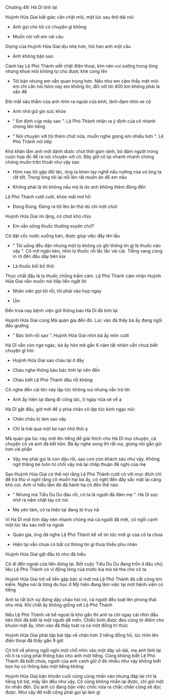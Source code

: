 




Chương 49: Hà Dĩ tỉnh lại

Huỳnh Hứa Giai bất giác cắn chặt môi, một lúc sau thở dài nói:

- Anh gọi cho tôi có chuyện gì không

- Muốn nói với em vài câu

Giọng của Huỳnh Hứa Giai dịu nhẹ hơn, hỏi han anh một câu

- Anh không bận sao

Cánh tay Lệ Phó Thành siết chặt điện thoại, kìm nén vui sướng trong lòng nhưng khoé môi không tự chủ được khẽ cong lên

- Tôi bận nhưng em vẫn quan trọng hơn. Nếu như em cảm thấy mệt mỏi em chỉ cần nói hôm nay em không ổn, đối với tôi 400 km không phải là vấn đề

Đôi mắt sâu thẳm của anh nhìn ra ngoài cửa kính, lãnh đạm nhìn xe cộ

- Anh nhớ giữ gìn sức khỏe

- " Em định cúp máy sao ". Lệ Phó Thành nhận ra ý định của cô nhanh chóng lên tiếng

- " Nói chuyện với tôi thêm chút nữa, muốn nghe giọng em nhiều hơn ". Lệ Phó Thành nói tiếp


Khó khăn lắm anh mới dành được chút thời gian rảnh, bỏ đám người trong cuộc họp đó để ra nói chuyện với cô. Bây giờ cô lại nhanh nhanh chóng chóng muốn trốn thoát như vậy sao

- Hôm nay tôi gặp đối tác, ông ta khen tay nghề nấu nướng của vợ ông ta rất tốt. Trong lòng tôi lại nổi lên rất muốn ăn đồ em nấu

- Không phải là tôi không nấu mà là do anh không thèm động đến

Lệ Phó Thành cười cười, khóe mắt mơ hồ:

- Đúng Đúng. Đáng ra tôi lên ăn thử dù chỉ một chút

Huỳnh Hứa Giai im lặng, có chút khó chịu

- Em vẫn uống thuốc thường xuyên chứ?

Cô đặt cốc nước xuống bàn, được giúp việc đẩy lên lầu

- " Tôi uống đều đặn nhưng một lọ không có ghi thông tin gì là thuốc nào vậy ". Cô mở ngăn kéo, nhìn lọ thuốc rồi lắc lắc vài cái. Tiếng vang cũng in rõ đến đầu dây bên kia

- Là thuốc bồi bổ thôi

Thực chất đấy là lọ thuốc chống trầm cảm. Lệ Phó Thành cảm nhận Huỳnh Hứa Giai vẫn muốn nói tiếp liền ngắt lời

- Nhân viên gọi tôi rồi, tôi phải vào họp ngay

- Ừm

Đến trưa nay bệnh viện gửi thông báo Hà Dĩ đã tỉnh lại

Huỳnh Hứa Giai cùng Mã quản gia đến đó. Lúc vào đã thấy bà ấy đang ngồi đầu giường


- " Bác tỉnh rồi sao ". Huỳnh Hứa Giai nhìn bà ấy mỉm cười

Hà Dĩ vẫn còn ngơ ngác, bà ấy hôn mê gần 6 năm tất nhiên vẫn chưa biết chuyện gì hỏi:

- Huỳnh Hứa Giai sao cháu lại ở đây

- Cháu nghe thông báo bác tỉnh lại nên đến

- Cháu biết Lệ Phó Thành đâu rồi không

Cô nghe đến cái tên này lập tức không vui nhưng vẫn trả lời:

- Anh ấy hiện tại đang đi công tác, ít ngày nữa sẽ về ạ

Hà Dĩ gật đầu, giờ mới để ý phía chân cô lập tức kinh ngạc nói:

- Chân cháu bị làm sao vậy

- Chỉ là trải qua một tai nạn nhỏ thôi ạ

Mã quản gia lúc này mới lên tiếng để giải thích cho Hà Dĩ mọi chuyện, cả chuyện cô và anh đã kết hôn. Bà ấy nghe xong thì rất vui, giọng nói gần gũi hơn vài phần

- Vậy mẹ phải gọi là con dâu rồi, sao con còn khách sáo như vậy. Không ngờ thằng bé luôn từ chối vậy mà lại chấp thuận đề nghị của mẹ

Sao Huỳnh Hứa Giai có thể nói rằng Lệ Phó Thành cưới cô với mục đích chỉ để trả thù vì nghĩ rằng cô muốn hại bà ấy, cô nghĩ đến đây sắc mặt lại càng khó coi. Anh vì hiểu lầm đó đã hành hạ cô đến thế nào

- " Nhưng mà Tiểu Du Du đâu rồi, cô ta là người đã đâm mẹ ". Hà Dĩ sực nhớ ra nắm chặt tay cô nói

- Mẹ yên tâm, cô ta hiện tại đang bị truy nã

Vì Hà Dĩ mới tỉnh dậy nên nhanh chóng mà cả người đã mệt, cô ngồi cạnh một lúc lâu sau mới ra ngoài

- Quản gia, ông đã nghe Lệ Phó Thành kể về tin tức mới gì của cô ta chưa

- Hiện tại vẫn chưa có bất cứ thông tin gì thưa thiếu phu nhân

Huỳnh Hứa Giai gật đầu tỏ như đã hiểu

Cô đi đến ngoài cửa liền dừng lại. Rốt cuộc Tiểu Du Du đang trốn ở đâu chứ, liệu Lệ Phó Thành có vì động lòng của trước kia mà sẽ tha cho cô ta

Huỳnh Hứa Giai trở về liền gặp bác sĩ mới mà Lệ Phó Thành đã cất công tìm kiếm. Nghe nói là từng du học ở Mỹ hiện đang làm việc tại một bệnh viện có tiếng

Anh ta rất lịch sự đứng dậy chào hỏi cô, cả người đều toát lên phong thái nho nhã. Khí chất ấy không giống với Lệ Phó Thành

Nếu Lệ Phó Thành vẻ bề ngoài là khó gần thì anh ta chỉ ngay cái nhìn đầu tiên thôi đã biết là một người dễ mến. Chiếc kính được đeo cũng tô điểm cho khuôn mặt ấy, nhìn vào đã thấy toát ra cả một đống tri thức

Huỳnh Hứa Giai phải tập bài tập về chân hơn 3 tiếng đồng hồ, lúc nhìn lên điện thoại đã thấy gần 9 giờ

Cô trở về phòng ngồi nghỉ một chỗ nhìn vào một dãy số dài, mẹ anh tỉnh lại rồi ít ra cũng phải thông báo cho anh một tiếng. Cũng không biết Lệ Phó Thành đã biết chưa, người của anh canh giữ ở đó nhiều như vậy không biết bọn họ có thông báo một tiếng không

Huỳnh Hứa Giai băn khoăn cuối cùng cũng nhấn vào nhưng đáp lại chỉ là tiếng tút tút, mấy lần đều như vậy. Cô cũng không nhẫn lại được, chỉ gửi một tin nhắn đến. Dù anh có đang bận việc chốc nữa ra chắc chắn cũng sẽ đọc được. Như vậy đỡ mất công phải gọi lại làm gì





